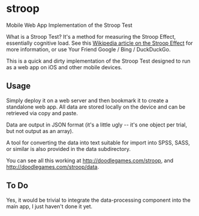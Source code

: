 stroop
======

Mobile Web App Implementation of the Stroop Test

What is a Stroop Test? It's a method for measuring the Stroop Effect, essentially cognitive load. See
this [Wikipedia article on the Stroop Effect](http://en.wikipedia.org/wiki/Stroop_effect)
for more information, or use Your Friend Google / Bing / DuckDuckGo.

This is a quick and dirty implementation of the Stroop Test designed to run as a web app on iOS and other
mobile devices. 

Usage
-----

Simply deploy it on a web server and then bookmark it to create a standalone web app. All data are stored locally
on the device and can be retrieved via copy and paste.

Data are output in JSON format (it's a little ugly -- it's one object per trial, but not output as an array).

A tool for converting the data into text suitable for import into SPSS, SASS, or similar is also provided in the
data subdirectory.

You can see all this working at http://doodlegames.com/stroop, and http://doodlegames.com/stroop/data.

To Do
-----

Yes, it would be trivial to integrate the data-processing component into the main app, I just haven't done it yet.
